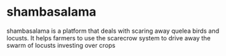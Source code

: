 # shambasalama
shambasalama is a platform that deals with scaring away quelea birds and locusts.
It helps farmers to use the scarecrow system to drive away the swarm of locusts investing over crops
